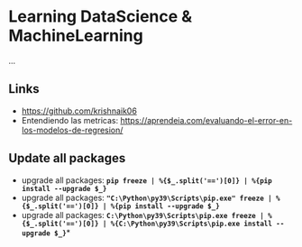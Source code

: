 # Learning DataScience & MachineLearning

...

## Links
- https://github.com/krishnaik06
- Entendiendo las metricas: https://aprendeia.com/evaluando-el-error-en-los-modelos-de-regresion/

## Update all packages
- upgrade all packages: **`pip freeze | %{$_.split('==')[0]} | %{pip install --upgrade $_}`**
- upgrade all packages: **`"C:\Python\py39\Scripts\pip.exe" freeze | %{$_.split('==')[0]} | %{pip install --upgrade $_}`**
- upgrade all packages: **`C:\Python\py39\Scripts\pip.exe freeze | %{$_.split('==')[0]} | %{C:\Python\py39\Scripts\pip.exe install --upgrade $_}`***